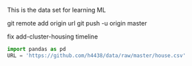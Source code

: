 This is the data set for learning ML

git remote add origin url
git push -u origin master

fix add-cluster-housing timeline

```python
import pandas as pd
URL = 'https://github.com/h4438/data/raw/master/house.csv'
```
